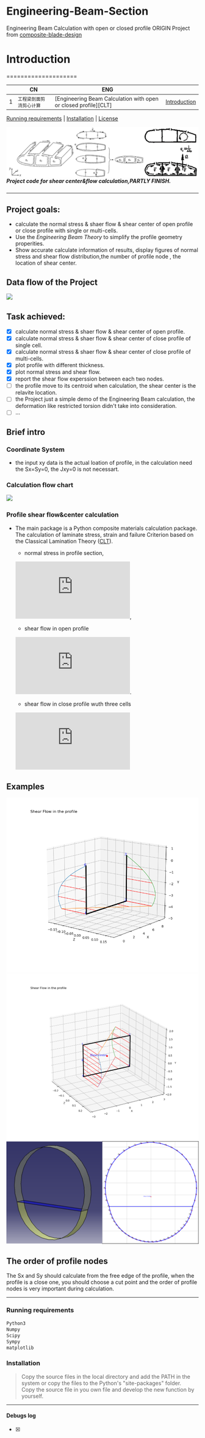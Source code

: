 # Engineering-Beam-Section
Engineering Beam Calculation with open or closed profile
ORIGIN Project from [composite-blade-design](https://github.com/Eacaen/composite-blade-design)

# Introduction
====================

| |CN|ENG|   |
|---|----|-----|-----|
|1|`工程梁剖面剪流剪心计算`|[Engineering Beam Calculation with open or closed profile][CLT]| [Introduction](#composite-material-calculation-with-clt)|`read the program introduction for more details ` [Here](/doc/pro_introduction.pdf)  

[Running requirements](#running-requirements) | [Installation](#installation) | [License](#license) 

<img align="right"  src="fig/close_ddd2.PNG" data-canonical-src="fig/close_ddd2.PNG" />

********************************
##### Project code for shear center&flow calculation,PARTLY FINISH.
********************************

## Project goals:
- calculate the normal stress & shaer flow & shear center of open profile or close profile with single or multi-cells.
- Use the *Engineering Beam Theory* to simplify the profile geometry properities.
- Show accurate calculate information of results, display figures of  normal stress and shear flow distribution,the number of profile node , the location of shear center.

## Data flow of the Project
<img src="fig/dataflow.png" data-canonical-src="fig/dataflow.png" />

## Task achieved:
- [x] calculate normal stress & shaer flow & shear center of open profile.
- [x] calculate normal stress & shaer flow & shear center of close profile of single cell.
- [x] calculate normal stress & shaer flow & shear center of close profile of multi-cells.
- [x] plot profile with different thickness. 
- [x] plot normal stress and shear flow.
- [x] report the shear flow experssion between each two nodes.
- [ ] the profile move to its centroid when calculation, the shear center is the relavite location.
- [ ] the Project just a simple demo of the Engineering Beam calculation, the deformation like  restricted torsion didn't take into consideration.
- [ ] ...

## Brief intro
### Coordinate System
 * the input xy data is the actual loation of profile, in the calculation need the Sx=Sy=0, the Jxy=0 is not necessart.

### Calculation flow chart
<img src="fig/cal-flow" data-canonical-src="fig/cal-flow" />


### Profile shear flow&center calculation
* The main package is a Python composite materials calculation package.
The calculation of laminate stress, strain and failure Criterion based on the Classical Lamination Theory ([CLT](https://en.wikipedia.org/wiki/Composite_laminates)).  

    - normal stress in profile section,
    
    ![](http://latex.codecogs.com/png.latex?%5Csigma_z%20%3D%20%5Cfrac%7BM_yJ_x-M_xJ_%7Bxy%7D%7D%7BJ_xJ_y-J%5E2_%7Bxy%7D%7Dx&plus;%5Cfrac%7BM_xJ_y-M_yJ_%7Bxy%7D%7D%7BJ_xJ_y-J%5E2_%7Bxy%7D%7Dy&plus;%5Cfrac%7BN_z%7D%7BF%7D%3D%5Cfrac%7B%5Coverline%7BM%7D_y%7D%7BJ_y%7Dx&plus;%5Cfrac%7B%5Coverline%7BM%7D_x%7D%7BJ_x%7Dy&plus;%5Cfrac%7BN_z%7D%7BF%7D),


    - shear flow in open profile
    
    ![](http://latex.codecogs.com/png.latex?q%3D%5Cfrac%7B%7BQ%7D_yJ_y-Q_xJ_%7Bxy%7D%7D%7BJ_xJ_y-J_%7Bxy%7D%5E2%7DS_x%20&plus;%20%5Cfrac%7B%7BQ%7D_xJ_x-Q_yJ_%7Bxy%7D%7D%7BJ_xJ_y-J_%7Bxy%7D%5E2%7DS_y).


    - shear flow in close profile wuth three cells
    
    ![](http://latex.codecogs.com/png.latex?%5Cdelta_%7B11%7Dq_1&plus;%5Cdelta_%7B12%7Dq_2&plus;%5CDelta_%7B1p%7D%3D%5COmega_%7B%5CRmnum%7B1%7D%7D%5Cphi%20%5C%5C%20%5Cdelta_%7B21%7Dq_1&plus;%5Cdelta_%7B22%7Dq_2&plus;%5Cdelta_%7B23%7Dq_3&plus;%5CDelta_%7B2p%7D%3D%5COmega_%7B%5CRmnum%7B2%7D%7D%5Cphi%20%5C%5C%20%5Cdelta_%7B32%7Dq_2&plus;%5Cdelta_%7B33%7Dq_3&plus;%5CDelta_%7B3p%7D%3D%5COmega_%7B%5CRmnum%7B3%7D%7D%5Cphi%20%5C%5C%20%5COmega_%7B%5CRmnum%7B1%7D%7Dq_1&plus;%5COmega_%7B%5CRmnum%7B2%7D%7Dq_2&plus;%5COmega_%7B%5CRmnum%7B3%7D%7Dq_3&plus;%5Coint_%7B%5CRmnum%7B1%7D-%5CRmnum%7B2%7D-%5CRmnum%7B3%7D%7D%5Coverline%7Bq%7D%5Crho%20ds%20%3D%20Q_y%20x)


## Examples
<img src="fig/dao-C.png" data-canonical-src="fig/dao-C.png" />
<img src="fig/[]2.png" data-canonical-src="fig/[]2.png" />
<img src="fig/fuselage.png" data-canonical-src="fig/fuselage.png" />

## The order of profile nodes
The Sx and Sy should calculate from the free edge of the profile, when the profile is a close one, you should choose a cut point and the order of profile nodes is very important during calculation.

*****************************************************
### Running requirements
    Python3
    Numpy
    Scipy
    Sympy
    matplotlib

### Installation         
>Copy the source files in the local directory and add the PATH in the system or copy the files to the Python's "site-packages" folder.  
>Copy the source file in you own file and develop the new function by yourself.


*****************************************************

#### Debugs log

- [x] 



